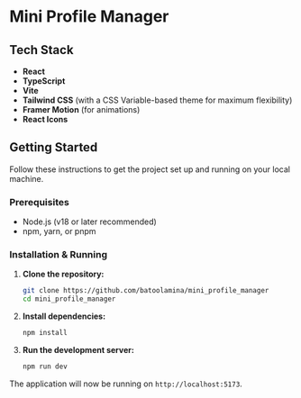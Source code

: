 # Mini Profile Manager

## Tech Stack

-   **React**
-   **TypeScript**
-   **Vite**
-   **Tailwind CSS** (with a CSS Variable-based theme for maximum flexibility)
-   **Framer Motion** (for animations)
-   **React Icons**


## Getting Started

Follow these instructions to get the project set up and running on your local machine.

### Prerequisites

-   Node.js (v18 or later recommended)
-   npm, yarn, or pnpm

### Installation & Running

1.  **Clone the repository:**
    ```bash
    git clone https://github.com/batoolamina/mini_profile_manager
    cd mini_profile_manager
    ```

2.  **Install dependencies:**
    ```bash
    npm install
    ```

3.  **Run the development server:**
    ```bash
    npm run dev
    ```

The application will now be running on `http://localhost:5173`.